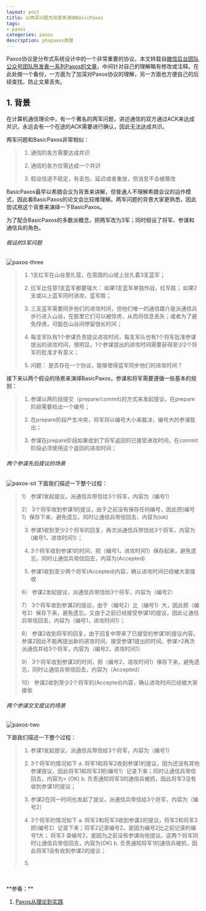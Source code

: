```yaml
---
layout: post
title: 以两军问题为背景来演绎BasicPaxos
tags:
- paxos
categories: paxos
description: phxpaxos原理
---
```



Paxos协议是分布式系统设计中的一个非常重要的协议，本文转载自[微信后台团队公众号团队所发表一系列Paxos的文章](https://mp.weixin.qq.com/s/WEi2kojApSP8PBupdP_8yw)，中间针对自己的理解略有修改或注释。在此处做一个备份，一方面为了加深对Paxos协议的理解，另一方面也方便自己的后续查找，防止文章丢失。


<!-- more -->

## 1. 背景
在计算机通信理论中，有一个著名的两军问题，讲述通信的双方通过ACK来达成共识，永远会有一个在途的ACK需要进行确认，因此无法达成共识。

两军问题和BasicPaxos非常相似：

>1) 通信的各方需要达成共识
>
>2) 通信的各方仅需达成一个共识
>
>3) 假设信道不稳定，有丢包、延迟或者重放，但消息不会被篡改

BasicPaxos最早以希腊会议为背景来讲解，但普通人不理解希腊会议的运作模式，因此看BasicPaxos的论文会比较难理解。两军问题的背景大家更熟悉，因此尝试用这个背景来演绎一下BasicPaxos。

为了配合BasicPaxos的多数派概念，把两军改为3军；同时假设了将军、参谋和通信兵的角色。

###### 假设的3军问题

![paxos-three](https://ivanzz1001.github.io/records/assets/img/paxos/paxos_three.jpeg)

>1) 1支红军在山谷里扎营，在周围的山坡上驻扎着3支蓝军；
>
>2) 红军比任意1支蓝军都要强大： 如果1支蓝军单独作战，红军胜； 如果2支或以上蓝军同时进攻，蓝军胜；
>
>3) 三支蓝军需要同步他们的进攻时间，但他们唯一的通信媒介是派通信兵步行进入山谷，在那里它们可以被俘虏，从而将信息丢失；或者为了避免俘虏，可能在山谷间停留很长时间；
>
>4) 每支军队有1个参谋负责提议进攻时间，每支军队也有1个将军批准参谋提出的进攻时间，很明显，1个参谋提出的进攻时间需要获得至少2个将军的批准才有意义；
>
>5) 问题： 是否存在一个协议，能够使得蓝军同步他们的进攻时间？


接下来以两个假设的场景来演绎BasicPaxos，参谋和将军需要遵循一些基本的规则：

>1) 参谋以两阶段提交（prepare/commit)的方式来发起提议，在prepare阶段需要给出一个编号；
>
>2) 在prepare阶段产生冲突，将军将以编号大小来裁决，编号大的参谋胜出；
>
>3) 参谋在prepare阶段如果收到了将军返回的已接受进攻时间，在commit阶段必须使用这个返回的进攻时间；

###### 两个参谋先后提议的场景

![paxos-sit](https://ivanzz1001.github.io/records/assets/img/paxos/paxos_situation.jpeg)
下面我们描述一下整个过程：

>1） 参谋1发起提议，派通信兵带信给3个将军，内容为（编号1）
>
>2） 3个将军收到参谋1的提议，由于之前没有保存任何编号，因此把(编号1）保存下来，避免遗忘，同时让通信兵带信回去，内容为(ok)
>
>3) 参谋1收到至少2个将军的回复，再次派通信兵带信给3个将军，内容为(编号1，进攻时间1）；
>
>4) 3个将军收到参谋1的时间，把（编号1，进攻时间1）保存起来，避免遗忘，同时让通信兵带信回去，内容为(Accepted)
>
>5) 参谋1收到至少两个将军(Accepted)内容，确认进攻时间已经被大家接收
>
>
>6） 参谋2发起提议，派通信兵带信给3个将军，内容为（编号2）
>
>7） 3个将军收到参谋2的提议，由于（编号2）比（编号1）大，因此把（编号2）保存下来，避免遗忘。又由于之前已经接受参谋1的提议，因此让通信兵带信回去，内容为（编号1，进攻时间1）；
>
>8） 参谋2收到将军的回复，由于回复中带来了已接受的参谋1的提议内容，参谋2因此不能再提出新的进攻时间，接受参谋1提出的时间。参谋>2再次派通信并给3个将军，内容为（编号2，进攻时间1）
>
>9） 3个将军收到参谋2的时间，把（编号2，进攻时间1）保存下来，避免遗忘，同时让通信兵带信回去，内容为（Accepted）
>
>10） 参谋2收到至少2个将军的(Accepted)内容，确认进攻时间已经被大家接收

###### 两个参谋交叉提议的场景
![paxos-two](https://ivanzz1001.github.io/records/assets/img/paxos/paxos_two.jpeg)

下面我们描述一下整个过程：

>1) 参谋1发起提议，派通信兵带信给3个将军，内容为（编号1）
>
>2) 3个将军的情况如下
>   a. 将军1和将军2收到参谋1的提议，因为还没有其他参谋提议，因此将军1和将军2把(编号1）记录下来；同时让通信兵带信回去，内容为>      (OK)
>   b. 负责通知将军3的通信兵被抓，因此将军3没有收到参谋1的提议；
>   
>
>3) 参谋2在同一时间也发起了提议，派通信兵带信给3个将军，内容为（编号2）
>
>4) 3个将军的情况如下
>   a. 将军2和将军3收到参谋2的提议，将军2和将军3把(编号2）记录下来；将军2记录编号2，是因为编号2比之前记录的编号1大； 将军3
>      录编号2，是因为之前没有参谋向他提议。这两个将军同时让通信兵带信回去，内容为(OK)
>   b. 负责通知将军1的通信兵被抓，因此将军1没有收到参谋2的提议；
>      
>
>5) 




<br />
<br />
**参看：**

1. [Paxos从理论到实践](https://mp.weixin.qq.com/s/WEi2kojApSP8PBupdP_8yw?)

<br />
<br />
<br />


